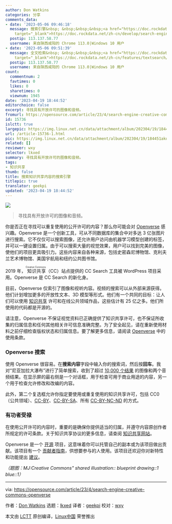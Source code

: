 ```yaml
---
author: Don Watkins
categories: 分享
comments_data:
- date: '2023-05-06 09:46:18'
  message: 搜索引擎&nbsp; &nbsp;&nbsp;&nbsp;<a href="https://doc.rockdata.net/zh-cn/develop/search-engine/"
    target="_blank">https://doc.rockdata.net/zh-cn/develop/search-engine/</a>
  postip: 113.137.58.77
  username: 来自陕西咸阳的 Chrome 113.0|Windows 10 用户
- date: '2023-05-06 09:51:39'
  message: 全文检索&nbsp; &nbsp;&nbsp;&nbsp;<a href="https://doc.rockdata.net/zh-cn/features/textsearch/"
    target="_blank">https://doc.rockdata.net/zh-cn/features/textsearch/</a>
  postip: 113.137.58.77
  username: 来自陕西咸阳的 Chrome 113.0|Windows 10 用户
count:
  commentnum: 2
  favtimes: 0
  likes: 0
  sharetimes: 0
  viewnum: 1945
date: '2023-04-19 18:44:52'
editorchoice: false
excerpt: 寻找具有开放许可的图像和音频。
fromurl: https://opensource.com/article/23/4/search-engine-creative-commons-openverse
id: 15736
islctt: true
largepic: https://img.linux.net.cn/data/attachment/album/202304/19/184451akuqktr2k7rt77pp.jpg
url: /article-15736-1.html
pic: https://img.linux.net.cn/data/attachment/album/202304/19/184451akuqktr2k7rt77pp.jpg.thumb.jpg
related: []
reviewer: wxy
selector: lkxed
summary: 寻找具有开放许可的图像和音频。
tags:
- 知识共享
thumb: false
title: 搜索知识共享内容的搜索引擎
titlepic: true
translator: geekpi
updated: '2023-04-19 18:44:52'
---
```


![](https://img.linux.net.cn/data/attachment/album/202304/19/184451akuqktr2k7rt77pp.jpg)



> 
> 寻找具有开放许可的图像和音频。
> 
> 
> 


你是否正在寻找可以重复使用的公开许可的内容？那么你可能会对 [Openverse](https://openverse.org/) 感兴趣。Openverse 是一个创新工具，可从不同数据库的集合中对多达 3 亿张图片进行搜索。它不仅仅可以搜索图像，还允许用户访问由机器学习模型创建的标签，并可以一键设置归属。由于可以搜索大量的视觉效果，用户可以找到完美的图像，使他们的项目更具吸引力。这些内容来自各种来源，包括史密森尼博物馆、克利夫兰艺术博物馆、美国宇航局和纽约公共图书馆。


2019 年，<ruby> 知识共享 <rt>  Creative Commons </rt></ruby>（CC）站点提供的 CC Search 工具被 WordPress 项目采用。Openverse 是 CC Search 的新化身。


目前，Openverse 仅索引了图像和视听内容。视频的搜索可以从外部来源获得。他们计划增加更多的开放性文本、3D 模型等形式。他们有一个共同的目标：让人们可以使用 [知识共享](https://opensource.com/article/20/1/what-creative-commons) 许可和在线公共领域作品，这些估计有 25 亿之多。他们所使用的代码都是开源的。


请注意，Openverse 不保证视觉资料已正确提供了知识共享许可，也不保证所收集的归属信息和任何其他相关许可信息准确完整。为了安全起见，请在重新使用材料之前仔细检查版权状态和归属信息。要了解更多信息，请阅读 [Openverse](https://creativecommons.org/terms/) 中的使用条款。


### Openverse 搜索


使用 Openverse 很容易。在**搜索内容**字段中输入你的搜索词，然后按**回车**。我对“尼亚加拉大瀑布”进行了简单搜索，收到了超过 [10,000 个结果](https://openverse.org/search/?q=niagara%20falls) 的图像和两个音频结果。在显示屏的最右侧是一个对话框，用于检查可用于商业用途的内容，另一个用于检查允许修改和改编的内容。


此外，第二个复选框允许你指定要使用或重复使用的知识共享许可，包括 CC0（公共领域）、[CC-BY](https://creativecommons.org/licenses/by/4.0/)、[CC-BY-SA](https://creativecommons.org/licenses/by-sa/4.0/)、所有 [CC-BY-NC-ND](https://creativecommons.org/licenses/by-nc-nd/4.0/) 的方式。


### 有功者受禄


在使用公开许可的内容时，重要的是确保你提供适当的归属，并遵守内容原创作者所规定的许可条款。关于知识共享协议的更多信息，请查阅 [知识共享网站](https://creativecommons.org/about/cclicenses/)。


Openverse 是一个 [开源](https://github.com/WordPress/openverse) 项目，这意味着你可以托管自己的副本或为该项目做出贡献。该项目有一个 [贡献者指南](https://make.wordpress.org/openverse/handbook/new-contributor-guide/)，供想要参与的人使用。该项目还欢迎你对新特性和功能提出 [建议](https://github.com/WordPress/openverse/tree/main/rfcs)。


*（题图：MJ:Creative Commons" shared illustration:: blueprint drawing::1 blue::1）*




---


via: <https://opensource.com/article/23/4/search-engine-creative-commons-openverse>


作者：[Don Watkins](https://opensource.com/users/don-watkins) 选题：[lkxed](https://github.com/lkxed/) 译者：[geekpi](https://github.com/geekpi) 校对：[wxy](https://github.com/wxy)


本文由 [LCTT](https://github.com/LCTT/TranslateProject) 原创编译，[Linux中国](https://linux.cn/) 荣誉推出